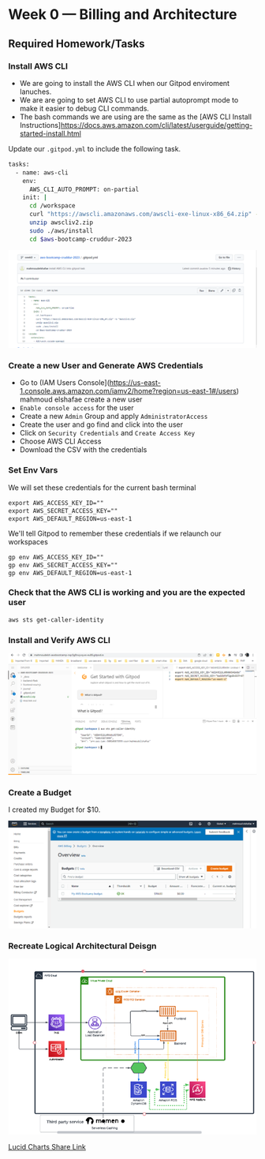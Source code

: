 # Week 0 — Billing and Architecture

## Required Homework/Tasks

### Install AWS CLI

- We are going to install the AWS CLI when our Gitpod enviroment lanuches.
- We are are going to set AWS CLI to use partial autoprompt mode to make it easier to debug CLI commands.
- The bash commands we are using are the same as the [AWS CLI Install Instructions]https://docs.aws.amazon.com/cli/latest/userguide/getting-started-install.html


Update our `.gitpod.yml` to include the following task.

```sh
tasks:
  - name: aws-cli
    env:
      AWS_CLI_AUTO_PROMPT: on-partial
    init: |
      cd /workspace
      curl "https://awscli.amazonaws.com/awscli-exe-linux-x86_64.zip" -o "awscliv2.zip"
      unzip awscliv2.zip
      sudo ./aws/install
      cd $aws-bootcamp-cruddur-2023
```
![Proof of Working AWS CLI](assets/gitpod-cli-2.PNG)



### Create a new User and Generate AWS Credentials

- Go to (IAM Users Console](https://us-east-1.console.aws.amazon.com/iamv2/home?region=us-east-1#/users) mahmoud elshafae create a new user
- `Enable console access` for the user
- Create a new `Admin` Group and apply `AdministratorAccess`
- Create the user and go find and click into the user
- Click on `Security Credentials` and `Create Access Key`
- Choose AWS CLI Access
- Download the CSV with the credentials

### Set Env Vars

We will set these credentials for the current bash terminal
```
export AWS_ACCESS_KEY_ID=""
export AWS_SECRET_ACCESS_KEY=""
export AWS_DEFAULT_REGION=us-east-1
```

We'll tell Gitpod to remember these credentials if we relaunch our workspaces
```
gp env AWS_ACCESS_KEY_ID=""
gp env AWS_SECRET_ACCESS_KEY=""
gp env AWS_DEFAULT_REGION=us-east-1
```
### Check that the AWS CLI is working and you are the expected user

```sh
aws sts get-caller-identity
```

### Install and Verify AWS CLI 

![Proof of Working AWS CLI](assets/gitpod-cli-0.PNG)


### Create a Budget

I created my  Budget for $10.

![Image of The Budget Alarm I Created](assets/aws-budget.PNG)

### Recreate Logical Architectural Deisgn

![Cruddur Logical Design](assets/lucid-diagram.PNG)

[Lucid Charts Share Link](https://lucid.app/lucidchart/e5731eab-9c58-49d1-9524-8dd7692a903d/edit?viewport_loc=-517%2C-30%2C2881%2C1345%2C0_0&invitationId=inv_5a0f36c3-a83d-4a79-b357-bc40e9790b20
)


